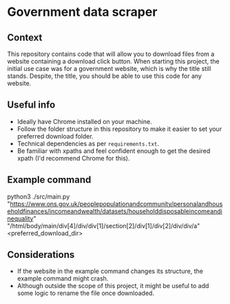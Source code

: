 # Government data scraper

## Context
This repository contains code that will allow you to download files from a website containing a download click button.
When starting this project, the initial use case was for a government website, which is why the title still stands.
Despite, the title, you should be able to use this code for any website.


## Useful info
- Ideally have Chrome installed on your machine.
- Follow the folder structure in this repository to make it easier to set your preferred download folder.
- Technical dependencies as per `requirements.txt`.
- Be familiar with xpaths and feel confident enough to get the desired xpath (I'd recommend Chrome for this).

## Example command
python3 ./src/main.py "https://www.ons.gov.uk/peoplepopulationandcommunity/personalandhouseholdfinances/incomeandwealth/datasets/householddisposableincomeandinequality" "/html/body/main/div[4]/div/div[1]/section[2]/div[1]/div[2]/div/div/a" <preferred_download_dir>

## Considerations
- If the website in the example command changes its structure, the example command might crash.
- Although outside the scope of this project, it might be useful to add some logic to rename the file once downloaded.